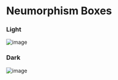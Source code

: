 # Neumorphism Boxes

### Light
![image](https://user-images.githubusercontent.com/48467821/76411032-f5f6a080-63b6-11ea-9a00-12e2bb321214.png)

### Dark
![image](https://user-images.githubusercontent.com/48467821/76411472-e461c880-63b7-11ea-8a6f-342a0de4aa61.png)
